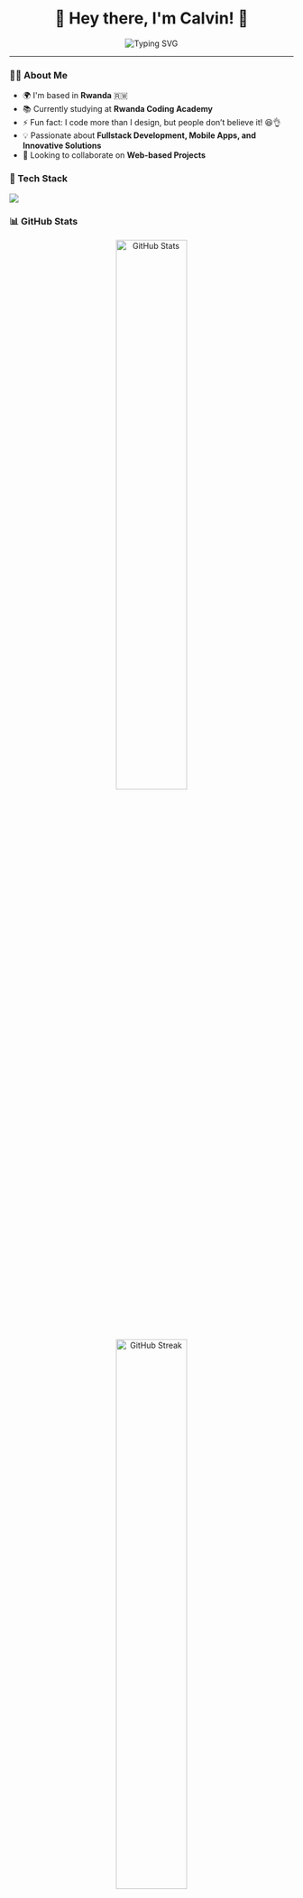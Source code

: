 <h1 align="center">👋 Hey there, I'm Calvin! 🚀</h1>

<p align="center">
  <img src="https://readme-typing-svg.herokuapp.com?font=Fira+Code&pause=1000&color=36BCF7&center=true&vCenter=true&width=435&lines=Fullstack+Developer+%7C+Mobile+Developer;Tech+Enthusiast+%7C+Problem+Solver;Passionate+about+Building+Cool+Stuff!" alt="Typing SVG" />
</p>

---

### 👨‍💻 About Me  
- 🌍 I'm based in **Rwanda** 🇷🇼  
- 📚 Currently studying at **Rwanda Coding Academy**  
- ⚡ Fun fact: I code more than I design, but people don’t believe it! 😆👌  
- 💡 Passionate about **Fullstack Development, Mobile Apps, and Innovative Solutions**  
- 🤝 Looking to collaborate on **Web-based Projects**  

### 🚀 Tech Stack  
<p align="left">
  <img src="https://skillicons.dev/icons?i=js,ts,react,nextjs,nodejs,express,mongodb,mysql,java,flutter,dart,python,php,tailwind,bootstrap,docker,git,github,linux" />
</p>

### 📊 GitHub Stats  
<p align="center">
  <img src="https://github-readme-stats.vercel.app/api?username=cal250&show_icons=true&theme=radical&count_private=true" alt="GitHub Stats" width="50%" />
  <img src="https://github-readme-streak-stats.herokuapp.com/?user=cal250&theme=radical" alt="GitHub Streak" width="50%" />
</p>

### 🏆 GitHub Trophies  
<p align="center">
  <img src="https://github-profile-trophy.vercel.app/?username=cal250&theme=onedark&no-frame=true&margin-w=10" alt="GitHub Trophies" />
</p>

### 📫 Connect with Me  
- 📧 Email: **jeancalvin@gmail.com**  
- 💼 [LinkedIn](https://www.linkedin.com/in/cal250)  
- 🐦 [Twitter](https://twitter.com/cal250)  
- 🌐 [Portfolio](https://cal250.github.io)  

---

<p align="center">
  <img src="https://komarev.com/ghpvc/?username=cal250&label=Profile+Views&color=brightgreen&style=flat-square" alt="Profile Views" />
</p>

